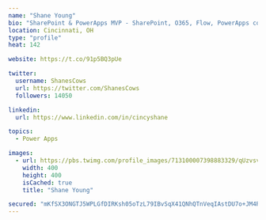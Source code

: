 ```yaml
---
name: "Shane Young"
bio: "SharePoint & PowerApps MVP - SharePoint, O365, Flow, PowerApps consulting? @PowerApps911 | Pure Snark? You found it."
location: Cincinnati, OH
type: "profile"
heat: 142

website: https://t.co/91p5BQ3pUe

twitter:
  username: ShanesCows
  url: https://twitter.com/ShanesCows
  followers: 14050

linkedin:
  url: https://www.linkedin.com/in/cincyshane

topics:
  - Power Apps

images:
  - url: https://pbs.twimg.com/profile_images/713100007398883329/qUzvsvQ3_400x400.jpg
    width: 400
    height: 400
    isCached: true
    title: "Shane Young"

secured: "mKfSX3ONGTJ5WPLGfDIRKsh05oTzL79IBvSqX41QNhQTnVeqIAstDU7o+JM4RxoyO7PYod44Wz6v4nrwppYxOkeomEGHk/qCKXwwBEfqnkJpQWKTE6Sk+sKYu0u5LoVU7I1b7YqtVN/fhOc3giAtUGglM81lc5djCENAYGCOoCYp7VVRH/FVixBqRZ5jxRYT0vNwYWROJPZMwsO1D8CD0XH5Jq3vV2zo4oxSprPjFxwdQq0IhuAOmgQ1/k3nl9uoehOeIk68eIc6q7zzVQ8NVYdDgtPMECqtbNhte6VKMDfY2VCcpc/28qG/skNhXrwI9NWNpqH6lkTcnVscERNdxT+1KFUxoaHbpyll2PvVAz867BvWTKP4rM08HxUFPLtPAcWSjFS+WQ4BcZOGnJFhlhh0o6d+cfLskakwWB6NI9I=;z7aYsin6EXWGSo/wzKNs+g=="
---
```


